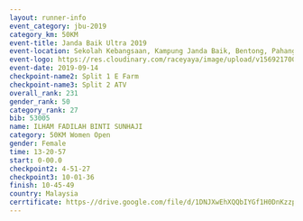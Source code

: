 ```yaml
---
layout: runner-info 
event_category: jbu-2019 
category_km: 50KM 
event-title: Janda Baik Ultra 2019  
event-location: Sekolah Kebangsaan, Kampung Janda Baik, Bentong, Pahang, Malaysia 
event-logo: https://res.cloudinary.com/raceyaya/image/upload/v1569217009/logo/janda-baik_vch1pc.jpg 
event-date: 2019-09-14 
checkpoint-name2: Split 1 E Farm 
checkpoint-name3: Split 2 ATV 
overall_rank: 231
gender_rank: 50
category_rank: 27
bib: 53005
name: ILHAM FADILAH BINTI SUNHAJI
category: 50KM Women Open
gender: Female
time: 13-20-57
start: 0-00.0
checkpoint2: 4-51-27
checkpoint3: 10-01-36
finish: 10-45-49
country: Malaysia
cerrtificate: https-//drive.google.com/file/d/1DNJXwEhXQQbIYGf1H0DnKzzpT8IpVjRd/view?usp=sharing
---
```

